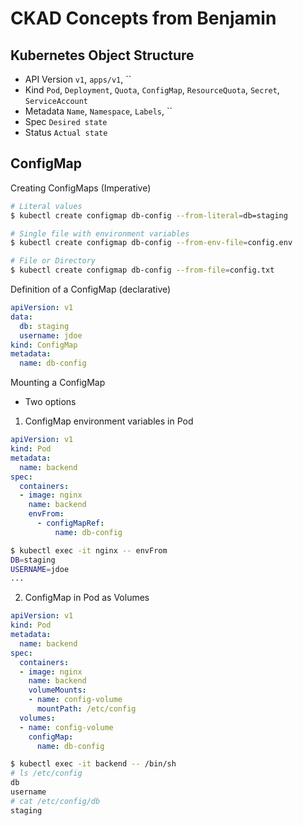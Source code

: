 # CKAD Concepts from Benjamin

## Kubernetes Object Structure

- API Version `v1`, `apps/v1`, ``
- Kind `Pod`, `Deployment`, `Quota`, `ConfigMap`, `ResourceQuota`, `Secret`, `ServiceAccount`
- Metadata `Name`, `Namespace`, `Labels`, ``
- Spec `Desired state`
- Status `Actual state`

## ConfigMap

Creating ConfigMaps (Imperative)

```bash
# Literal values
$ kubectl create configmap db-config --from-literal=db=staging

# Single file with environment variables
$ kubectl create configmap db-config --from-env-file=config.env

# File or Directory
$ kubectl create configmap db-config --from-file=config.txt
```
Definition of a ConfigMap (declarative)

```yaml
apiVersion: v1
data:
  db: staging
  username: jdoe
kind: ConfigMap
metadata:
  name: db-config
```

Mounting a ConfigMap

- Two options

1. ConfigMap environment variables in Pod

```yaml
apiVersion: v1
kind: Pod
metadata: 
  name: backend
spec:
  containers:
  - image: nginx
    name: backend
    envFrom:
      - configMapRef:
          name: db-config
```

```bash
$ kubectl exec -it nginx -- envFrom
DB=staging
USERNAME=jdoe
...
```

2. ConfigMap in Pod as Volumes

```yaml
apiVersion: v1
kind: Pod
metadata:
  name: backend
spec:
  containers:
  - image: nginx
    name: backend
    volumeMounts:
    - name: config-volume
      mountPath: /etc/config
  volumes:
  - name: config-volume
    configMap:
      name: db-config
```

```bash
$ kubectl exec -it backend -- /bin/sh
# ls /etc/config
db
username
# cat /etc/config/db
staging
```
